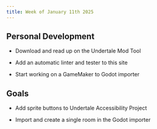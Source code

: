 ```yaml
---
title: Week of January 11th 2025
---
```


## Personal Development

- Download and read up on the Undertale Mod Tool

- Add an automatic linter and tester to this site

- Start working on a GameMaker to Godot importer

## Goals

- Add sprite buttons to Undertale Accessibility Project

- Import and create a single room in the Godot importer
